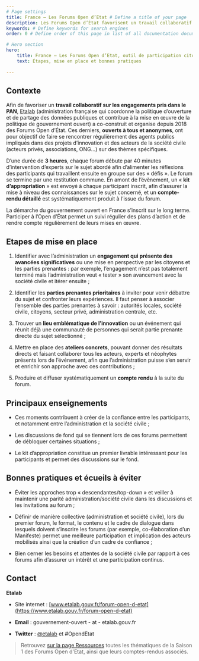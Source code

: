 ```yaml
---
# Page settings
title: France – Les Forums Open d’Etat # Define a title of your page
description: Les Forums Open d’État favorisent un travail collaboratif sur les engagements pris dans le PAN. Ils sont ouverts à tous et ont pour objectif de faire se rencontrer régulièrement des agents publics impliqués dans des projets d’innovation et des acteurs de la société civile sur des thèmes spécifiques. # Define a description of your page
keywords: # Define keywords for search engines
order: 0 # Define order of this page in list of all documentation documents

# Hero section
hero:
    title: France – Les Forums Open d’Etat, outil de participation citoyenne
    text: Étapes, mise en place et bonnes pratiques
    
---
```


## Contexte

Afin de favoriser un **travail collaboratif sur les engagements pris dans le PAN**, [Etalab](https://www.etalab.gouv.fr/) (administration française qui coordonne la politique d’ouverture et de partage des données publiques et contribue à la mise en œuvre de la politique de gouvernement ouvert) a co-construit et organise depuis 2018 des Forums Open d’État. Ces derniers, **ouverts à tous et anonymes**, ont pour objectif de faire se rencontrer régulièrement des agents publics impliqués dans des projets d’innovation et des acteurs de la société civile (acteurs privés, associations, ONG…) sur des thèmes spécifiques.

D’une durée de **3 heures**, chaque forum débute par 40 minutes d’intervention d’experts sur le sujet abordé afin d’alimenter les réflexions des participants qui travaillent ensuite en groupe sur des « défis ». Le forum se termine par une restitution commune. En amont de l’évènement, un « **kit d’appropriation** » est envoyé à chaque participant inscrit, afin d’assurer la mise à niveau des connaissances sur le sujet concerné, et un **compte-rendu détaillé** est systématiquement produit à l’issue du forum.

La démarche du gouvernement ouvert en France s’inscrit sur le long terme. Participer à l’Open d’État permet un suivi régulier des plans d’action et de rendre compte régulièrement de leurs mises en œuvre.

## Etapes de mise en place 

1.  Identifier avec l’administration un **engagement qui présente des avancées significatives** ou une mise en perspective par les citoyens et les parties prenantes : par exemple, l’engagement n’est pas totalement terminé mais l’administration veut « tester » son avancement avec la société civile et itérer ensuite ;
    
2.  Identifier les **parties prenantes prioritaires** à inviter pour venir débattre du sujet et confronter leurs expériences. Il faut penser à associer l’ensemble des parties prenantes à savoir : autorités locales, société civile, citoyens, secteur privé, administration centrale, etc.
    
3.  Trouver un **lieu emblématique de l’innovation** ou un événement qui réunit déjà une communauté de personnes qui serait partie prenante directe du sujet sélectionné ;
    
4.  Mettre en place des **ateliers concrets**, pouvant donner des résultats directs et faisant collaborer tous les acteurs, experts et néophytes présents lors de l’événement, afin que l’administration puisse s’en servir et enrichir son approche avec ces contributions ;
    
5.  Produire et diffuser systématiquement un **compte rendu** à la suite du forum. 

## Principaux enseignements

* Ces moments contribuent à créer de la confiance entre les participants, et notamment entre l’administration et la société civile ;
    
* Les discussions de fond qui se tiennent lors de ces forums permettent de débloquer certaines situations ;
    
* Le kit d’appropriation constitue un premier livrable intéressant pour les participants et permet des discussions sur le fond.

## Bonnes pratiques et écueils à éviter

* Éviter les approches trop « descendantes/top-down » et veiller à maintenir une parité administration/société civile dans les discussions et les invitations au forum ;
    
* Définir de manière collective (administration et société civile), lors du premier forum, le format, le contenu et le cadre de dialogue dans lesquels doivent s’inscrire les forums (par exemple, co-élaboration d’un Manifeste) permet une meilleure participation et implication des acteurs mobilisés ainsi que la création d’un cadre de confiance ;
    
* Bien cerner les besoins et attentes de la société civile par rapport à ces forums afin d’assurer un intérêt et une participation continus.

## Contact

**Etalab**

- Site internet : [www.etalab.gouv.fr/forum-open-d-etat](https://www.etalab.gouv.fr/forum-open-d-etat)

- **Email** : gouvernement-ouvert - at - etalab.gouv.fr  

- **Twitter** : [@etalab](https://twitter.com/etalab?lang=fr) et #OpendEtat 

> Retrouvez [sur la page Ressources](https://datactivist.coop/guide_pagof/ressources/theme3/) toutes les thématiques de la Saison 1 des Forums Open d'Etat, ainsi que leurs comptes-rendus associés.
